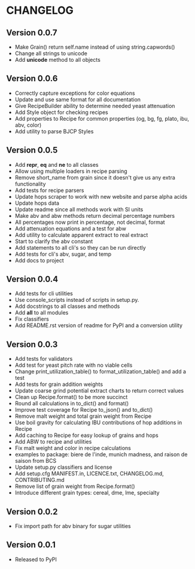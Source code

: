 # CHANGELOG

## Version 0.0.7

- Make Grain() return self.name instead of using string.capwords()
- Change all strings to unicode
- Add __unicode__ method to all objects

## Version 0.0.6

- Correctly capture exceptions for color equations
- Update and use same format for all documentation
- Give RecipeBuilder ability to determine needed yeast attenuation
- Add Style object for checking recipes
- Add properties to Recipe for common properties (og, bg, fg, plato, ibu, abv, color)
- Add utility to parse BJCP Styles

## Version 0.0.5

- Add __repr__, __eq__ and __ne__ to all classes
- Allow using multiple loaders in recipe parsing
- Remove short_name from grain since it doesn't give us any extra functionality
- Add tests for recipe parsers
- Update hops scraper to work with new website and parse alpha acids
- Update hops data
- Update readme since all methods work with SI units
- Make abv and abw methods return decimal percentage numbers
- All percentages now print in percentage, not decimal, format
- Add attenuation equations and a test for abw
- Add utility to calculate apparent extract to real extract
- Start to clarify the abv constant
- Add statements to all cli's so they can be run directly
- Add tests for cli's abv, sugar, and temp
- Add docs to project

## Version 0.0.4

- Add tests for cli utilities
- Use console_scripts instead of scripts in setup.py.
- Add docstrings to all classes and methods
- Add __all__ to all modules
- Fix classifiers
- Add README.rst version of readme for PyPI and a conversion utility

## Version 0.0.3

- Add tests for validators
- Add test for yeast pitch rate with no viable cells
- Change print_utilization_table() to format_utilization_table() and add a test
- Add tests for grain addition weights
- Update coarse grind potential extract charts to return correct values
- Clean up Recipe.format() to be more succinct
- Round all calculations in to_dict() and format()
- Improve test coverage for Recipe to_json() and to_dict()
- Remove malt weight and total grain weight from Recipe
- Use boil gravity for calculating IBU contributions of hop additions in Recipe
- Add caching to Recipe for easy lookup of grains and hops
- Add ABW to recipe and utilities
- Fix malt weight and color in recipe calculations
- examples to package: biere de l'inde, munich madness, and raison de saison from BCS
- Update setup.py classifiers and license
- Add setup.cfg MANIFEST.in, LICENCE.txt, CHANGELOG.md, CONTRIBUTING.md
- Remove list of grain weight from Recipe.format()
- Introduce different grain types: cereal, dme, lme, specialty

## Version 0.0.2

- Fix import path for abv binary for sugar utilities

## Version 0.0.1

- Released to PyPI
